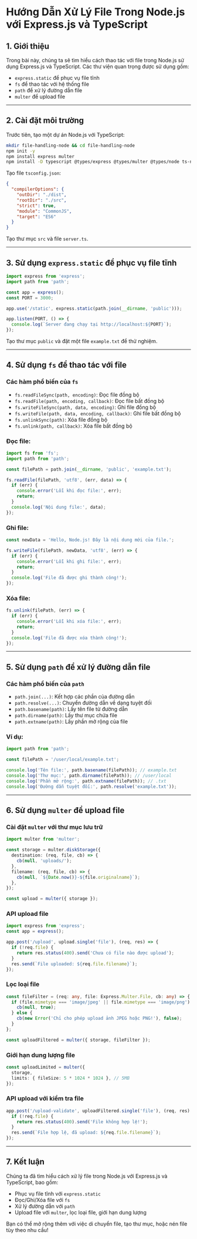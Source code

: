 # Hướng Dẫn Xử Lý File Trong Node.js với Express.js và TypeScript

## 1. Giới thiệu
Trong bài này, chúng ta sẽ tìm hiểu cách thao tác với file trong Node.js sử dụng Express.js và TypeScript. Các thư viện quan trọng được sử dụng gồm:
- `express.static` để phục vụ file tĩnh
- `fs` để thao tác với hệ thống file
- `path` để xử lý đường dẫn file
- `multer` để upload file

---

## 2. Cài đặt môi trường
Trước tiên, tạo một dự án Node.js với TypeScript:

```sh
mkdir file-handling-node && cd file-handling-node
npm init -y
npm install express multer
npm install -D typescript @types/express @types/multer @types/node ts-node nodemon
```

Tạo file `tsconfig.json`:

```json
{
  "compilerOptions": {
    "outDir": "./dist",
    "rootDir": "./src",
    "strict": true,
    "module": "CommonJS",
    "target": "ES6"
  }
}
```

Tạo thư mục `src` và file `server.ts`.

---

## 3. Sử dụng `express.static` để phục vụ file tĩnh
```ts
import express from 'express';
import path from 'path';

const app = express();
const PORT = 3000;

app.use('/static', express.static(path.join(__dirname, 'public')));

app.listen(PORT, () => {
  console.log(`Server đang chạy tại http://localhost:${PORT}`);
});
```
Tạo thư mục `public` và đặt một file `example.txt` để thử nghiệm.

---

## 4. Sử dụng `fs` để thao tác với file
### Các hàm phổ biến của `fs`
- `fs.readFileSync(path, encoding)`: Đọc file đồng bộ
- `fs.readFile(path, encoding, callback)`: Đọc file bất đồng bộ
- `fs.writeFileSync(path, data, encoding)`: Ghi file đồng bộ
- `fs.writeFile(path, data, encoding, callback)`: Ghi file bất đồng bộ
- `fs.unlinkSync(path)`: Xóa file đồng bộ
- `fs.unlink(path, callback)`: Xóa file bất đồng bộ

### Đọc file:
```ts
import fs from 'fs';
import path from 'path';

const filePath = path.join(__dirname, 'public', 'example.txt');

fs.readFile(filePath, 'utf8', (err, data) => {
  if (err) {
    console.error('Lỗi khi đọc file:', err);
    return;
  }
  console.log('Nội dung file:', data);
});
```

### Ghi file:
```ts
const newData = 'Hello, Node.js! Đây là nội dung mới của file.';

fs.writeFile(filePath, newData, 'utf8', (err) => {
  if (err) {
    console.error('Lỗi khi ghi file:', err);
    return;
  }
  console.log('File đã được ghi thành công!');
});
```

### Xóa file:
```ts
fs.unlink(filePath, (err) => {
  if (err) {
    console.error('Lỗi khi xóa file:', err);
    return;
  }
  console.log('File đã được xóa thành công!');
});
```

---

## 5. Sử dụng `path` để xử lý đường dẫn file
### Các hàm phổ biến của `path`
- `path.join(...)`: Kết hợp các phần của đường dẫn
- `path.resolve(...)`: Chuyển đường dẫn về dạng tuyệt đối
- `path.basename(path)`: Lấy tên file từ đường dẫn
- `path.dirname(path)`: Lấy thư mục chứa file
- `path.extname(path)`: Lấy phần mở rộng của file

### Ví dụ:
```ts
import path from 'path';

const filePath = '/user/local/example.txt';

console.log('Tên file:', path.basename(filePath)); // example.txt
console.log('Thư mục:', path.dirname(filePath)); // /user/local
console.log('Phần mở rộng:', path.extname(filePath)); // .txt
console.log('Đường dẫn tuyệt đối:', path.resolve('example.txt'));
```

---

## 6. Sử dụng `multer` để upload file
### Cài đặt `multer` với thư mục lưu trữ
```ts
import multer from 'multer';

const storage = multer.diskStorage({
  destination: (req, file, cb) => {
    cb(null, 'uploads/');
  },
  filename: (req, file, cb) => {
    cb(null, `${Date.now()}-${file.originalname}`);
  },
});

const upload = multer({ storage });
```

### API upload file
```ts
import express from 'express';
const app = express();

app.post('/upload', upload.single('file'), (req, res) => {
  if (!req.file) {
    return res.status(400).send('Chưa có file nào được upload');
  }
  res.send(`File uploaded: ${req.file.filename}`);
});
```

### Lọc loại file
```ts
const fileFilter = (req: any, file: Express.Multer.File, cb: any) => {
  if (file.mimetype === 'image/jpeg' || file.mimetype === 'image/png') {
    cb(null, true);
  } else {
    cb(new Error('Chỉ cho phép upload ảnh JPEG hoặc PNG!'), false);
  }
};

const uploadFiltered = multer({ storage, fileFilter });
```

### Giới hạn dung lượng file
```ts
const uploadLimited = multer({
  storage,
  limits: { fileSize: 5 * 1024 * 1024 }, // 5MB
});
```

### API upload với kiểm tra file
```ts
app.post('/upload-validate', uploadFiltered.single('file'), (req, res) => {
  if (!req.file) {
    return res.status(400).send('File không hợp lệ!');
  }
  res.send(`File hợp lệ, đã upload: ${req.file.filename}`);
});
```

---

## 7. Kết luận
Chúng ta đã tìm hiểu cách xử lý file trong Node.js với Express.js và TypeScript, bao gồm:
- Phục vụ file tĩnh với `express.static`
- Đọc/Ghi/Xóa file với `fs`
- Xử lý đường dẫn với `path`
- Upload file với `multer`, lọc loại file, giới hạn dung lượng

Bạn có thể mở rộng thêm với việc di chuyển file, tạo thư mục, hoặc nén file tùy theo nhu cầu!

